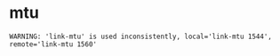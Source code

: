 

# mtu

```
WARNING: 'link-mtu' is used inconsistently, local='link-mtu 1544', remote='link-mtu 1560'
```

